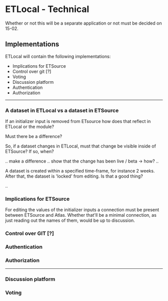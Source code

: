 # ETLocal - Technical

Whether or not this will be a separate application or not must be decided on
15-02.

## Implementations

ETLocal will contain the following implementations:

- Implications for ETSource
- Control over git [?]
- Voting
- Discussion platform
- Authentication
- Authorization

---

### A dataset in ETLocal vs a dataset in ETSource

If an initializer input is removed from ETsource how does that reflect
in ETLocal or the module?

Must there be a difference?

So, if a dataset changes in ETLocal, must that change be visible inside of
ETSource? If so, when?

.. make a difference
.. show that the change has been live / beta -> how?
..

A dataset is created within a specified time-frame, for instance 2 weeks. After
that, the dataset is 'locked' from editing. Is that a good thing?

..

### Implications for ETSource

For editing the values of the initializer inputs a connection must be
present between ETSource and Atlas. Whether that'll be a minimal connection,
as just reading out the names of them, would be up to discussion.

### Control over GIT [?]

### Authentication

### Authorization

---

### Discussion platform

### Voting
